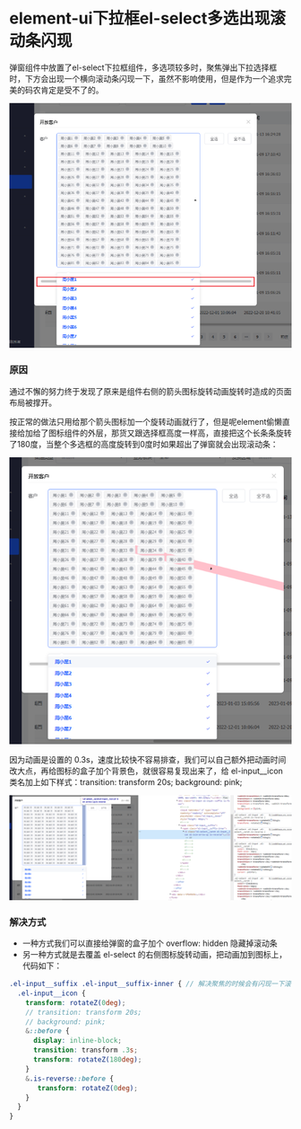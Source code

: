# element-ui下拉框el-select多选出现滚动条闪现

弹窗组件中放置了el-select下拉框组件，多选项较多时，聚焦弹出下拉选择框时，下方会出现一个横向滚动条闪现一下，虽然不影响使用，但是作为一个追求完美的码农肯定是受不了的。

<img src="./1.jpg">

### 原因

通过不懈的努力终于发现了原来是组件右侧的箭头图标旋转动画旋转时造成的页面布局被撑开。

按正常的做法只用给那个箭头图标加一个旋转动画就行了，但是呢element偷懒直接给加给了图标组件的外层，那货又跟选择框高度一样高，直接把这个长条条旋转了180度，当整个多选框的高度旋转到0度时如果超出了弹窗就会出现滚动条：

<img src="./2.png">

因为动画是设置的 0.3s，速度比较快不容易排查，我们可以自己额外把动画时间改大点，再给图标的盒子加个背景色，就很容易复现出来了，给 el-input__icon 类名加上如下样式：transition: transform 20s; background: pink;

<img src="./3.png">

### 解决方式

* 一种方式我们可以直接给弹窗的盒子加个 overflow: hidden 隐藏掉滚动条
* 另一种方式就是去覆盖 el-select 的右侧图标旋转动画，把动画加到图标上，代码如下：

```scss
.el-input__suffix .el-input__suffix-inner { // 解决聚焦的时候会有闪现一下滚动条
  .el-input__icon {
    transform: rotateZ(0deg);
    // transition: transform 20s;
    // background: pink;
    &::before {
      display: inline-block;
      transition: transform .3s;
      transform: rotateZ(180deg);
    }
    &.is-reverse::before {
       transform: rotateZ(0deg);
    }
  }
}
```